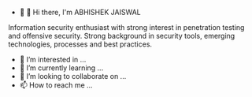 - 👋 👋 Hi there, I'm ABHISHEK JAISWAL

Information security enthusiast with strong interest in penetration testing and offensive security.
Strong background in security tools, emerging technologies, processes and best practices.



- 👀 I’m interested in ...
- 🌱 I’m currently learning ...
- 💞️ I’m looking to collaborate on ...
- 📫 How to reach me ...

<!---
ABHI1795/ABHI1795 is a ✨ special ✨ repository because its `README.md` (this file) appears on your GitHub profile.
You can click the Preview link to take a look at your changes.
--->

